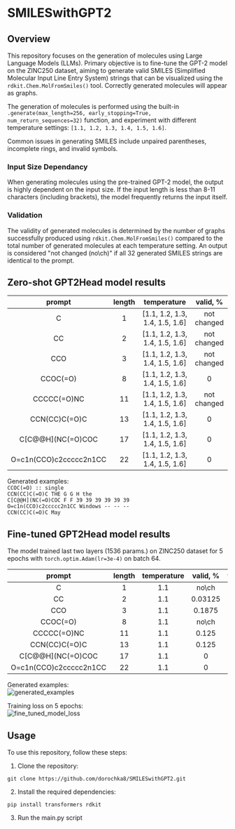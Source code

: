 # SMILESwithGPT2

## Overview

This repository focuses on the generation of molecules using Large Language Models (LLMs). Primary objective is to fine-tune the GPT-2 model on the ZINC250 dataset, aiming to generate valid SMILES (Simplified Molecular Input Line Entry System) strings that can be visualized using the `rdkit.Chem.MolFromSmiles()` tool. Correctly generated molecules will appear as graphs.

The generation of molecules is performed using the built-in `.generate(max_length=256, early_stopping=True, num_return_sequences=32)` function, and experiment with different temperature settings: `[1.1, 1.2, 1.3, 1.4, 1.5, 1.6]`.

Common issues in generating SMILES include unpaired parentheses, incomplete rings, and invalid symbols. 

### Input Size Dependancy 
When generating molecules using the pre-trained GPT-2 model, the output is highly dependent on the input size. If the input length is less than 8-11 characters (including brackets), the model frequently returns the input itself.

### Validation 
The validity of generated molecules is determined by the number of graphs successfully produced using `rdkit.Chem.MolFromSmiles()` compared to the total number of generated molecules at each temperature setting. An output is considered "not changed (no\ch)" if all 32 generated SMILES strings are identical to the prompt.


## Zero-shot GPT2Head model results
|           prompt       | length |        temperature           |   valid, %  |
|:----------------------:|:------:|:----------------------------:|:-----------:|
|         C              |    1   |[1.1, 1.2, 1.3, 1.4, 1.5, 1.6]| not changed |
|         CC             |    2   |[1.1, 1.2, 1.3, 1.4, 1.5, 1.6]| not changed |
|        CCO             |    3   |[1.1, 1.2, 1.3, 1.4, 1.5, 1.6]| not changed |
|      CCOC(=O)          |    8   |[1.1, 1.2, 1.3, 1.4, 1.5, 1.6]|      0      |
|     CCCCC(=O)NC        |   11   |[1.1, 1.2, 1.3, 1.4, 1.5, 1.6]| not changed |
|    CCN(CC)C(=O)C       |   13   |[1.1, 1.2, 1.3, 1.4, 1.5, 1.6]|      0      |
|   C[C@@H](NC(=O)COC    |   17   |[1.1, 1.2, 1.3, 1.4, 1.5, 1.6]|      0      |
| O=c1n(CCO)c2ccccc2n1CC |   22   |[1.1, 1.2, 1.3, 1.4, 1.5, 1.6]|      0      |

Generated examples: \
`CCOC(=O) :: single`\
`CCN(CC)C(=O)C THE G G H the`\
`C[C@@H](NC(=O)COC F F 39 39 39 39 39 39`\
`O=c1n(CCO)c2ccccc2n1CC Windows -- -- --` \
`CCN(CC)C(=O)C May`


## Fine-tuned GPT2Head model results
The model trained last two layers (1536 params.) on ZINC250 dataset for 5 epochs with `torch.optim.Adam(lr=3e-4)` on batch 64.

prompt       | length |temperature|valid, %|temperature|valid, %|temperature|valid, %|temperature|valid, %|temperature|valid, %|temperature|valid, %|
|:----------------------:|:------:|:---------:|:------:|:---------:|:------:|:---------:|:------:|:---------:|:------:|:---------:|:------:|:---------:|:------:|
|         C              |    1   |   1.1     |  no\ch |   1.2     |  0.125 |   1.3     | 0.03125|   1.4     |    0   |   1.5     | 0.09375|   1.6     | 0.03125|
|         CC             |    2   |   1.1     | 0.03125|   1.2     | 0.03125|   1.3     |  0.125 |   1.4     | 0.03125|   1.5     |  0.0625|   1.6     | 0.09375|
|        CCO             |    3   |   1.1     | 0.1875 |   1.2     |  0.25  |   1.3     |  0.1875|   1.4     |  0.125 |   1.5     |  0.125 |   1.6     |  0.0625|
|      CCOC(=O)          |    8   |   1.1     |  no\ch |   1.2     | 0.03125|   1.3     | 0.03125|   1.4     | 0.03125|   1.5     |    0   |   1.6     |  0.0625|
|     CCCCC(=O)NC        |   11   |   1.1     | 0.125  |   1.2     | 0.09375|   1.3     | 0.03125|   1.4     |  0.0625|   1.5     | 0.03125|   1.6     |  0.0625|
|    CCN(CC)C(=O)C       |   13   |   1.1     | 0.125  |   1.2     | 0.15625|   1.3     | 0.03125|   1.4     | 0.03125|   1.5     |  0.0625|   1.6     |  0.0625|
|   C[C@@H](NC(=O)COC    |   17   |   1.1     |    0   |   1.2     |  0.0625|   1.3     |    0   |   1.4     |    0   |   1.5     | 0.03125|   1.6     |    0   |
| O=c1n(CCO)c2ccccc2n1CC |   22   |   1.1     |    0   |   1.2     |    0   |   1.3     |    0   |   1.4     | 0.03125|   1.5     |    0   |   1.6     | 0.03125|

Generated examples: \
![generated_examples](https://github.com/dorochka8/SMILESwithGPT2/assets/97133490/074321d7-0d75-4782-8dc0-6080d23e5edf)


Training loss on 5 epochs: \
![fine_tuned_model_loss](https://github.com/dorochka8/SMILESwithGPT2/assets/97133490/a3639afe-6d91-402a-86e4-514cbc55517a)

## Usage
To use this repository, follow these steps:
1. Clone the repository:
```
git clone https://github.com/dorochka8/SMILESwithGPT2.git
```

2. Install the required dependencies:
```
pip install transformers rdkit 
```

3. Run the main.py script 
